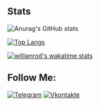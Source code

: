 ## Stats
![Anurag's GitHub stats](https://github-readme-stats.vercel.app/api?username=stimulk08&count_private=true&hide=prs,contribs&theme=tokyonight)

[![Top Langs](https://github-readme-stats.vercel.app/api/top-langs/?username=stimulk08&layout=compact&theme=tokyonight)](https://github.com/stimulk08/github-readme-stats)

[![willianrod's wakatime stats](https://github-readme-stats.vercel.app/api/wakatime?username=stimulk08&theme=tokyonight)](https://github.com/stimulk08/github-readme-stats)

## Follow Me:
[![Telegram](https://img.shields.io/badge/-Telegram-090909?style=for-the-badge&logo=telegram&logoColor=27A0D9)](https://t.me/stimulk08)
[![Vkontakte](https://img.shields.io/badge/-Vkontakte-090909?style=for-the-badge&logo=Vk&logoColor=4F7DB3)](https://vk.com/super96stinger)

